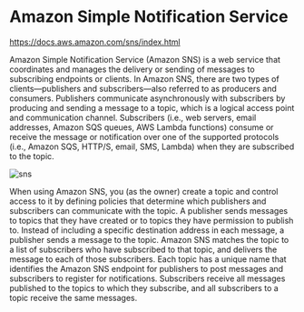 # Amazon Simple Notification Service
https://docs.aws.amazon.com/sns/index.html

Amazon Simple Notification Service (Amazon SNS) is a web service that coordinates and manages the delivery or sending of messages to subscribing endpoints or clients. In Amazon SNS, there are two types of clients—publishers and subscribers—also referred to as producers and consumers. Publishers communicate asynchronously with subscribers by producing and sending a message to a topic, which is a logical access point and communication channel. Subscribers (i.e., web servers, email addresses, Amazon SQS queues, AWS Lambda functions) consume or receive the message or notification over one of the supported protocols (i.e., Amazon SQS, HTTP/S, email, SMS, Lambda) when they are subscribed to the topic.

![sns](https://docs.aws.amazon.com/sns/latest/dg/images/sns-how-works.png)

When using Amazon SNS, you (as the owner) create a topic and control access to it by defining policies that determine which publishers and subscribers can communicate with the topic. A publisher sends messages to topics that they have created or to topics they have permission to publish to. Instead of including a specific destination address in each message, a publisher sends a message to the topic. Amazon SNS matches the topic to a list of subscribers who have subscribed to that topic, and delivers the message to each of those subscribers. Each topic has a unique name that identifies the Amazon SNS endpoint for publishers to post messages and subscribers to register for notifications. Subscribers receive all messages published to the topics to which they subscribe, and all subscribers to a topic receive the same messages.

